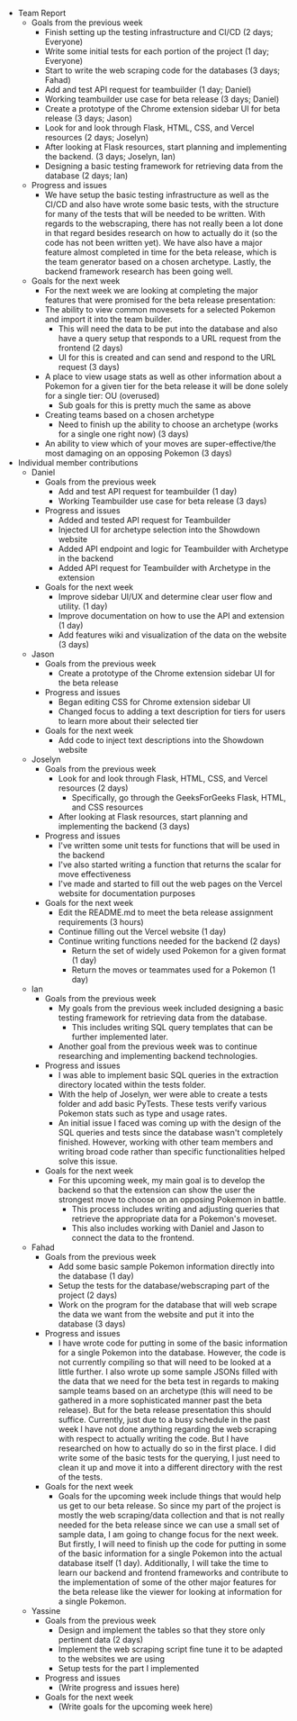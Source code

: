 * Team Report
    * Goals from the previous week
        * Finish setting up the testing infrastructure and CI/CD (2 days; Everyone)
        * Write some initial tests for each portion of the project (1 day; Everyone)
        * Start to write the web scraping code for the databases (3 days; Fahad)
        * Add and test API request for teambuilder (1 day; Daniel)
        * Working teambuilder use case for beta release (3 days; Daniel)
        * Create a prototype of the Chrome extension sidebar UI for beta release (3 days; Jason)
        * Look for and look through Flask, HTML, CSS, and Vercel resources (2 days; Joselyn)
        * After looking at Flask resources, start planning and implementing the backend. (3 days; Joselyn, Ian)
        * Designing a basic testing framework for retrieving data from the database (2 days; Ian)
    * Progress and issues
        * We have setup the basic testing infrastructure as well as the CI/CD and also have wrote some basic tests, with the structure for many of the tests that will be needed to be written. With regards to the webscraping, there has not really been a lot done in that regard besides research on how to actually do it (so the code has not been written yet). We have also have a major feature almost completed in time for the beta release, which is the team generator based on a chosen archetype. Lastly, the backend framework research has been going well.
    * Goals for the next week
        * For the next week we are looking at completing the major features that were promised for the beta release presentation:
        * The ability to view common movesets for a selected Pokemon and import it into the team builder.
           * This will need the data to be put into the database and also have a query setup that responds to a URL request from the frontend (2 days)
           * UI for this is created and can send and respond to the URL request (3 days)
        * A place to view usage stats as well as other information about a Pokemon for a given tier for the beta release it will be done solely for a single tier: OU (overused)
           * Sub goals for this is pretty much the same as above
        * Creating teams based on a chosen archetype
           * Need to finish up the ability to choose an archetype (works for a single one right now) (3 days)
        * An ability to view which of your moves are super-effective/the most damaging on an opposing Pokemon (3 days)
* Individual member contributions
    * Daniel
        * Goals from the previous week
            * Add and test API request for teambuilder (1 day)
            * Working Teambuilder use case for beta release (3 days)
        * Progress and issues
            * Added and tested API request for Teambuilder
            * Injected UI for archetype selection into the Showdown website
            * Added API endpoint and logic for Teambuilder with Archetype in the backend
            * Added API request for Teambuilder with Archetype in the extension
        * Goals for the next week
            * Improve sidebar UI/UX and determine clear user flow and utility. (1 day)
            * Improve documentation on how to use the API and extension (1 day)
            * Add features wiki and visualization of the data on the website (3 days)
    * Jason
        * Goals from the previous week
            * Create a prototype of the Chrome extension sidebar UI for the beta release
        * Progress and issues
            * Began editing CSS for Chrome extension sidebar UI
            * Changed focus to adding a text description for tiers for users to learn more about their selected tier
        * Goals for the next week
            * Add code to inject text descriptions into the Showdown website
    * Joselyn
        * Goals from the previous week
            * Look for and look through Flask, HTML, CSS, and Vercel resources (2 days)
                * Specifically, go through the GeeksForGeeks Flask, HTML, and CSS resources
            * After looking at Flask resources, start planning and implementing the backend (3 days)
        * Progress and issues
            * I've written some unit tests for functions that will be used in the backend
            * I've also started writing a function that returns the scalar for move effectiveness
            * I've made and started to fill out the web pages on the Vercel website for documentation purposes
        * Goals for the next week
            * Edit the README.md to meet the beta release assignment requirements (3 hours)
            * Continue filling out the Vercel website (1 day)
            * Continue writing functions needed for the backend (2 days)
              * Return the set of widely used Pokemon for a given format (1 day)
              * Return the moves or teammates used for a Pokemon (1 day)
    * Ian
        * Goals from the previous week
            * My goals from the previous week included designing a basic testing framework for retrieving data from the database.
               * This includes writing SQL query templates that can be further implemented later.
            * Another goal from the previous week was to continue researching and implementing backend technologies.
        * Progress and issues
            * I was able to implement basic SQL queries in the extraction directory located within the tests folder.
            * With the help of Joselyn, wer were able to create a tests folder and add basic PyTests. These tests verify various Pokemon stats such as type and usage rates.
            * An initial issue I faced was coming up with the design of the SQL queries and tests since the database wasn't completely finished. However, working with other team members and writing broad code rather than specific functionalities helped solve this issue.
        * Goals for the next week
            * For this upcoming week, my main goal is to develop the backend so that the extension can show the user the strongest move to choose on an opposing Pokemon in battle.
               * This process includes writing and adjusting queries that retrieve the appropriate data for a Pokemon's moveset.
               * This also includes working with Daniel and Jason to connect the data to the frontend.
    * Fahad
        * Goals from the previous week
            * Add some basic sample Pokemon information directly into the database (1 day)
            * Setup the tests for the database/webscraping part of the project (2 days)
            * Work on the program for the database that will web scrape the data we want from the website and put it into the database (3 days)
        * Progress and issues
            * I have wrote code for putting in some of the basic information for a single Pokemon into the database. However, the code is not currently compiling so that will need to be looked at a little further. I also wrote up some sample JSONs filled with the data that we need for the beta test in regards to making sample teams based on an archetype (this will need to be gathered in a more sophisticated manner past the beta release). But for the beta release presentation this should suffice. Currently, just due to a busy schedule in the past week I have not done anything regarding the web scraping with respect to actually writing the code. But I have researched on how to actually do so in the first place. I did write some of the basic tests for the querying, I just need to clean it up and move it into a different directory with the rest of the tests.
        * Goals for the next week
            * Goals for the upcoming week include things that would help us get to our beta release. So since my part of the project is mostly the web scraping/data collection and that is not really needed for the beta release since we can use a small set of sample data, I am going to change focus for the next week. But firstly, I will need to finish up the code for putting in some of the basic information for a single Pokemon into the actual database itself (1 day). Additionally, I will take the time to learn our backend and frontend frameworks and contribute to the implementation of some of the other major features for the beta release like the viewer for looking at information for a single Pokemon.
    * Yassine
        * Goals from the previous week
            * Design and implement the tables so that they store only pertinent data (2 days)
            * Implement the web scraping script fine tune it to be adapted to the websites we are using
            * Setup tests for the part I implemented
        * Progress and issues
            * (Write progress and issues here)
        * Goals for the next week
            * (Write goals for the upcoming week here)
